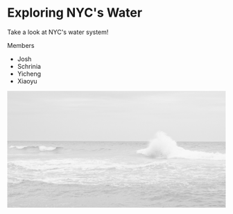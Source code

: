 # Exploring NYC's Water

Take a look at NYC's water system!  

Members 
- Josh
- Schrinia
- Yicheng 
- Xiaoyu

![screenshot](app/www/white_water.jpg)
